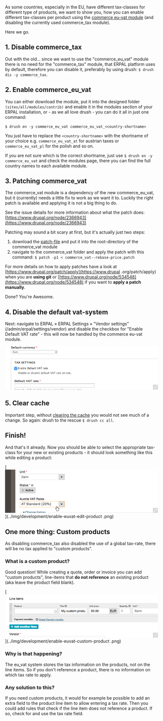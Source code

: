 As some countries, especially in the EU, have different tax-classes for different type of products, we want to show 
you, how you can enable different tax-classes per product using the [commerce eu-vat module](https://www.drupal.org/project/commerce_eu_vat) (and disabling the currently used commerce_tax module).

Here we go.


## 1. Disable commerce_tax
Out with the old... since we want to use the "commerce_eu_vat" module there is no need for the "commerce_tax" module, 
that ERPAL platform uses by default, therefore you can disable it, preferably by using drush:
 `$ drush dis -y commerce_tax`.


## 2. Enable commerce_eu_vat
You can either download the module, put it into the designed folder `(sites/all/modules/contrib)` and enable it in the
 modules section of your ERPAL installation, or - as we all love drush - you can do it all in just one command:
 
    $ drush en -y commerce_eu_vat commerce_eu_vat_<country-shortname>
    
You just have to replace the `<country-shortname>` with the shortname of your choice e.g. `commerce_eu_vat_at` for 
austrian taxes or `commerce_eu_vat_pl` for the polish and so on.

If you are not sure which is the correct shortname, just use `$ drush en -y commerce_eu_vat` and check the modules 
page, there you can find the full country names to each available module.


## 3. Patching commerce_vat
The commerce_vat module is a dependency of the new commerce_eu_vat, but it (currently) needs a little fix to work as 
we want it to. Luckily the right patch is available and applying it is not a big thing to do.
 
See the issue details for more information about what the patch does: [https://www.drupal.org/node/2366943](https://www.drupal.org/node/2366943)

Patching may sound a bit scary at first, but it's actually just two steps:

  1. download the [patch-file](https://www.drupal.org/files/issues/commerce_vat--rebase-price.patch) and put it into the root-directory of the commerce_vat module
  1. navigate to the commerce_vat folder and apply the patch with this command: `$ patch -p1 < commerce_vat--rebase-price.patch`
  
For more details on how to apply patches have a look at [https://www.drupal.org/patch/apply](https://www.drupal
.org/patch/apply) when you are **using git** or [https://www.drupal.org/node/534548](https://www.drupal.org/node/534548) if you want to **apply a patch manually**.

    
Done? You're Awesome.


## 4. Disable the default vat-system
Next: navigate to ERPAL » ERPAL Settings » "Vendor settings" (/admin/erpal/settings/vendor) and disable the checkbox for "Enable Default VAT rate" - this will now be handled by the commerce eu-vat module.

[![edit product](../img/development/enable-euvat-disbale-preview.png)](../img/development/enable-euvat-disbale.png)


## 5. Clear cache
Important step, without [clearing the cache](https://www.drupal.org/documentation/clearing-rebuilding-cache) you would not see much of a change. So again: drush to the rescue `$ drush cc all`.


## Finish!
And that's it already. Now you should be able to select the appropriate tax-class for your new or existing products -
 it should look something like this while editing a product:
 
[![edit product](../img/development/enable-euvat-edit-product-preview.png)](../img/development/enable-euvat-edit-product
.png)


## One more thing: Custom products
As disabling commerce_tax also disabled the use of a global tax-rate, there will be no tax applied to "custom 
products".


### What is a custom product?
Good question! While creating a quote, order or invoice you can add "custom products", line-items that **do not 
reference** an
existing product (aka leave the product field blank).

[![edit product](../img/development/enable-euvat-custom-product-preview.png)](../img/development/enable-euvat-custom-product
.png)

### Why is that happening?
The eu_vat system stores the tax information on the products, not on the line items. So if you don't reference a product, there is no information on which tax rate to apply.

### Any solution to this?
If you need custom products, it would for example be possible to add an extra field to the product line item to allow entering a tax rate. Then you could add rules that check if the line item does not reference a product. If so, check for and use the tax rate field. 
